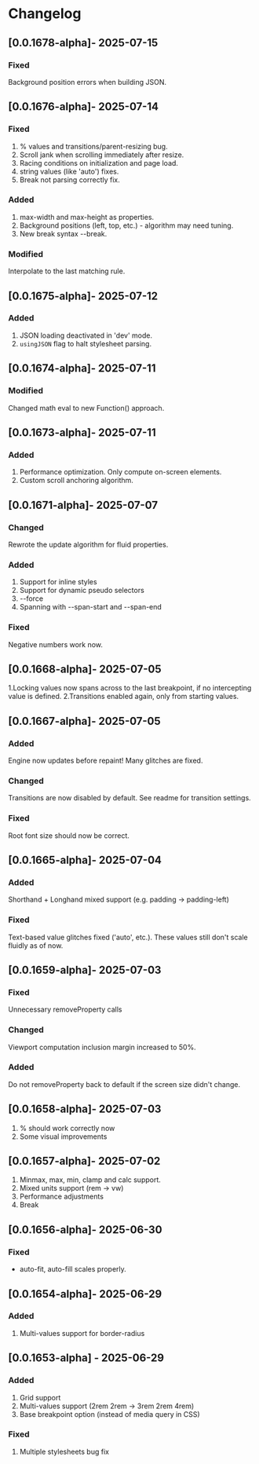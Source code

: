 # Changelog

## [0.0.1678-alpha]- 2025-07-15

### Fixed

Background position errors when building JSON.

## [0.0.1676-alpha]- 2025-07-14

### Fixed

1. % values and transitions/parent-resizing bug.
2. Scroll jank when scrolling immediately after resize.
3. Racing conditions on initialization and page load.
4. string values (like 'auto') fixes.
5. Break not parsing correctly fix.

### Added

1. max-width and max-height as properties.
2. Background positions (left, top, etc.) - algorithm may need tuning.
3. New break syntax --break.

### Modified

Interpolate to the last matching rule.

## [0.0.1675-alpha]- 2025-07-12

### Added

1. JSON loading deactivated in 'dev' mode.
2. `usingJSON` flag to halt stylesheet parsing.

## [0.0.1674-alpha]- 2025-07-11

### Modified

Changed math eval to new Function() approach.

## [0.0.1673-alpha]- 2025-07-11

### Added

1. Performance optimization. Only compute on-screen elements.
2. Custom scroll anchoring algorithm.

## [0.0.1671-alpha]- 2025-07-07

### Changed

Rewrote the update algorithm for fluid properties.

### Added

1. Support for inline styles
2. Support for dynamic pseudo selectors
3. --force
4. Spanning with --span-start and --span-end

### Fixed

Negative numbers work now.

## [0.0.1668-alpha]- 2025-07-05

1.Locking values now spans across to the last breakpoint, if no intercepting value is defined.
2.Transitions enabled again, only from starting values.

## [0.0.1667-alpha]- 2025-07-05

### Added

Engine now updates before repaint! Many glitches are fixed.

### Changed

Transitions are now disabled by default.
See readme for transition settings.

### Fixed

Root font size should now be correct.

## [0.0.1665-alpha]- 2025-07-04

### Added

Shorthand + Longhand mixed support (e.g. padding -> padding-left)

### Fixed

Text-based value glitches fixed ('auto', etc.). These values still don't scale fluidly as of now.

## [0.0.1659-alpha]- 2025-07-03

### Fixed

Unnecessary removeProperty calls

### Changed

Viewport computation inclusion margin increased to 50%.

### Added

Do not removeProperty back to default if the screen size didn't change.

## [0.0.1658-alpha]- 2025-07-03

1. % should work correctly now
2. Some visual improvements

## [0.0.1657-alpha]- 2025-07-02

1. Minmax, max, min, clamp and calc support.
2. Mixed units support (rem -> vw)
3. Performance adjustments
4. Break

## [0.0.1656-alpha]- 2025-06-30

### Fixed

- auto-fit, auto-fill scales properly.

## [0.0.1654-alpha]- 2025-06-29

### Added

1. Multi-values support for border-radius

## [0.0.1653-alpha] - 2025-06-29

### Added

1. Grid support
2. Multi-values support (2rem 2rem -> 3rem 2rem 4rem)
3. Base breakpoint option (instead of media query in CSS)

### Fixed

1. Multiple stylesheets bug fix
